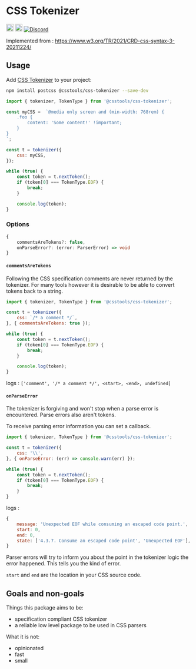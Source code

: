 # CSS Tokenizer

[<img alt="npm version" src="https://img.shields.io/npm/v/@csstools/css-tokenizer.svg" height="20">][npm-url]
[<img alt="Build Status" src="https://github.com/csstools/postcss-plugins/workflows/test/badge.svg" height="20">][cli-url]
[<img alt="Discord" src="https://shields.io/badge/Discord-5865F2?logo=discord&logoColor=white">][discord]

Implemented from : https://www.w3.org/TR/2021/CRD-css-syntax-3-20211224/

## Usage

Add [CSS Tokenizer] to your project:

```bash
npm install postcss @csstools/css-tokenizer --save-dev
```

```js
import { tokenizer, TokenType } from '@csstools/css-tokenizer';

const myCSS =  `@media only screen and (min-width: 768rem) {
	.foo {
		content: 'Some content!' !important;
	}
}
`;

const t = tokenizer({
	css: myCSS,
});

while (true) {
	const token = t.nextToken();
	if (token[0] === TokenType.EOF) {
		break;
	}

	console.log(token);
}
```

### Options

```ts
{
	commentsAreTokens?: false,
	onParseError?: (error: ParserError) => void
}
```

#### `commentsAreTokens`

Following the CSS specification comments are never returned by the tokenizer.
For many tools however it is desirable to be able to convert tokens back to a string.

```js
import { tokenizer, TokenType } from '@csstools/css-tokenizer';

const t = tokenizer({
	css: `/* a comment */`,
}, { commentsAreTokens: true });

while (true) {
	const token = t.nextToken();
	if (token[0] === TokenType.EOF) {
		break;
	}

	console.log(token);
}
```

logs : `['comment', '/* a comment */', <start>, <end>, undefined]`


#### `onParseError`

The tokenizer is forgiving and won't stop when a parse error is encountered.
Parse errors also aren't tokens.

To receive parsing error information you can set a callback.

```js
import { tokenizer, TokenType } from '@csstools/css-tokenizer';

const t = tokenizer({
	css: '\\',
}, { onParseError: (err) => console.warn(err) });

while (true) {
	const token = t.nextToken();
	if (token[0] === TokenType.EOF) {
		break;
	}
}
```

logs : 

```js
{
	message: 'Unexpected EOF while consuming an escaped code point.',
	start: 0,
	end: 0,
	state: ['4.3.7. Consume an escaped code point', 'Unexpected EOF'],
}
```

Parser errors will try to inform you about the point in the tokenizer logic the error happened.
This tells you the kind of error.

`start` and `end` are the location in your CSS source code.

## Goals and non-goals

Things this package aims to be:
- specification compliant CSS tokenizer
- a reliable low level package to be used in CSS parsers

What it is not:
- opinionated
- fast
- small

[cli-url]: https://github.com/csstools/postcss-plugins/actions/workflows/test.yml?query=workflow/test
[discord]: https://discord.gg/bUadyRwkJS
[npm-url]: https://www.npmjs.com/package/@csstools/css-tokenizer

[CSS Tokenizer]: https://github.com/csstools/postcss-plugins/tree/main/packages/css-tokenizer
